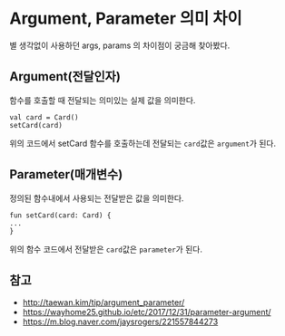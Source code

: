 # Argument, Parameter 의미 차이

별 생각없이 사용하던 args, params 의 차이점이 궁금해 찾아봤다.

## Argument(전달인자)

함수를 호출할 때 전달되는 의미있는 실제 값을 의미한다.   

```
val card = Card()
setCard(card)
```

위의 코드에서 setCard 함수를 호출하는데 전달되는 `card`값은 `argument`가 된다.   

## Parameter(매개변수)

정의된 함수내에서 사용되는 전달받은 값을 의미한다.

```
fun setCard(card: Card) {
...
}
```

위의 함수 코드에서 전달받은 `card`값은 `parameter`가 된다.

## 참고
- http://taewan.kim/tip/argument_parameter/
- https://wayhome25.github.io/etc/2017/12/31/parameter-argument/
- https://m.blog.naver.com/jaysrogers/221557844273